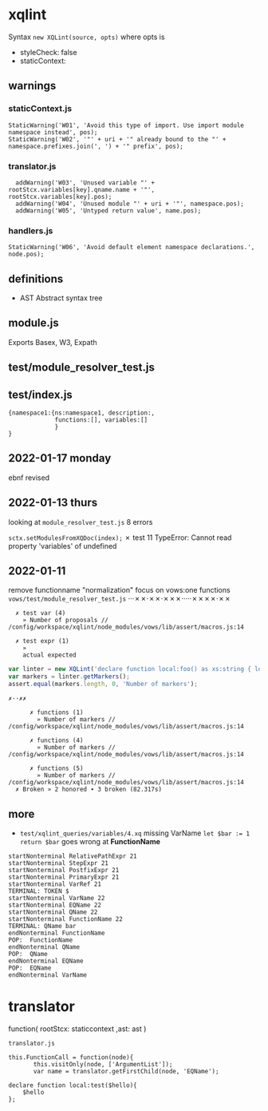 # xqlint
Syntax `new XQLint(source, opts)` where
opts is
* styleCheck: false
* staticContext:

## warnings
### staticContext.js
```
StaticWarning('W01', 'Avoid this type of import. Use import module namespace instead', pos);
StaticWarning('W02', '"' + uri + '" already bound to the "' + namespace.prefixes.join(', ') + '" prefix', pos);
```
### translator.js
```
  addWarning('W03', 'Unused variable "' + rootStcx.variables[key].qname.name + '"', rootStcx.variables[key].pos);
  addWarning('W04', 'Unused module "' + uri + '"', namespace.pos);
  addWarning('W05', 'Untyped return value', name.pos);
  ```
### handlers.js
```
StaticWarning('W06', 'Avoid default element namespace declarations.', node.pos); 
```
## definitions
* AST Abstract syntax tree


## module.js
Exports Basex, W3, Expath

## test/module_resolver_test.js
## test/index.js
```xquery
{namespace1:{ns:namespace1, description:, 
             functions:[], variables:[]
             }
}
```
## 2022-01-17 monday
ebnf revised
## 2022-01-13 thurs
looking at `module_resolver_test.js` 8 errors

 `sctx.setModulesFromXQDoc(index);`
   ✗ test 11 
      TypeError: Cannot read property 'variables' of undefined 
      
## 2022-01-11
remove functionname "normalization"
focus on vows:one functions
`vows/test/module_resolver_test.js`
···✗✗·✗✗·✗✗✗·····✗✗✗✗·✗✗  
   
   
     
      ✗ test var (4) 
        » Number of proposals // /config/workspace/xqlint/node_modules/vows/lib/assert/macros.js:14 
   
      ✗ test expr (1) 
        »        
        actual expected 
```javascript
var linter = new XQLint('declare function local:foo() as xs:string { local:bar() }; declare function local:bar() as xs:string { "h" };   local:foo()');
var markers = linter.getMarkers();
assert.equal(markers.length, 0, 'Number of markers');
```
```
✗··✗✗  
  
      ✗ functions (1) 
        » Number of markers // /config/workspace/xqlint/node_modules/vows/lib/assert/macros.js:14 
   
      ✗ functions (4) 
        » Number of markers // /config/workspace/xqlint/node_modules/vows/lib/assert/macros.js:14 
   
      ✗ functions (5) 
        » Number of markers // /config/workspace/xqlint/node_modules/vows/lib/assert/macros.js:14 
  ✗ Broken » 2 honored ∙ 3 broken (82.317s) 
``` 
## more
* `test/xqlint_queries/variables/4.xq` missing VarName
`let $bar := 1 return $bar`
goes wrong at **FunctionName**
```
startNonterminal RelativePathExpr 21
startNonterminal StepExpr 21
startNonterminal PostfixExpr 21
startNonterminal PrimaryExpr 21
startNonterminal VarRef 21
TERMINAL: TOKEN $
startNonterminal VarName 22
startNonterminal EQName 22
startNonterminal QName 22
startNonterminal FunctionName 22
TERMINAL: QName bar
endNonterminal FunctionName
POP:  FunctionName
endNonterminal QName
POP:  QName
endNonterminal EQName
POP:  EQName
endNonterminal VarName
```

# translator
function(
  rootStcx: staticcontext 
  ,ast: ast
  )
 ```
 translator.js

 this.FunctionCall = function(node){
        this.visitOnly(node, ['ArgumentList']);
        var name = translator.getFirstChild(node, 'EQName');

declare function local:test($hello){
     $hello
};
```
